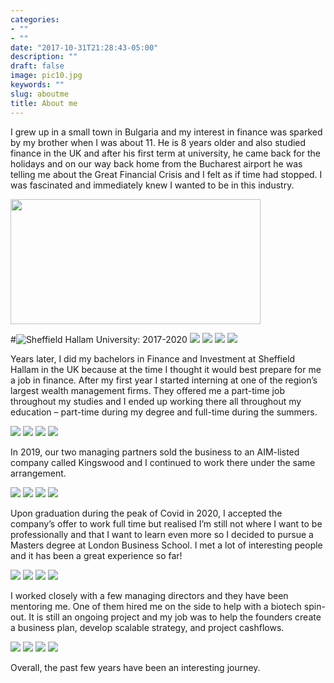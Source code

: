 ```yaml
---
categories:
- ""
- ""
date: "2017-10-31T21:28:43-05:00"
description: ""
draft: false
image: pic10.jpg
keywords: ""
slug: aboutme
title: About me
---
```


I grew up in a small town in Bulgaria and my interest in finance was sparked by my brother when I was about 11. He is 8 years older and also studied finance in the UK and after his first term at university, he came back for the holidays and on our way back home from the Bucharest airport he was telling me about the Great Financial Crisis and I felt as if time had stopped. I was fascinated and immediately knew I wanted to be in this industry.


<img src="/blogs/blog1_files/shu.jpg" alt="" width="400px" height="200px"/>

#![Sheffield Hallam University: 2017-2020]("C:\Users\user\Documents\new_website\static\img\blogs\shu.jpg")
![](/img/shu.jpg)
![](\img\shu.jpg)
![]("/img/shu.jpg")
![]("\img\shu.jpg")


Years later, I did my bachelors in Finance and Investment at Sheffield Hallam in the UK because at the time I thought it would best prepare for me a job in finance. After my first year I started interning at one of the region’s largest wealth management firms. They offered me a part-time job throughout my studies and I ended up working there all throughout my education – part-time during my degree and full-time during the summers. 



![](/img/kw.jpg)
![](\img\kw.jpg)
![]("/img/shu.jpg")
![]("\img\shu.jpg")

In 2019, our two managing partners sold the business to an AIM-listed company called Kingswood and I continued to work there under the same arrangement.

![](/img/kw.jpg)
![](\img\lbs.jpg)
![]("/img/shu.jpg")
![]("\img\shu.jpg")

Upon graduation during the peak of Covid in 2020, I accepted the company’s offer to work full time but realised I’m still not where I want to be professionally and that I want to learn even more so I decided to pursue a Masters degree at London Business School. I met a lot of interesting people and it has been a great experience so far! 

![](/img/vc.jpg)
![](\img\lbs.jpg)
![]("/img/shu.jpg")
![]("\img\shu.jpg")

I worked closely with a few managing directors and they have been mentoring me. One of them hired me on the side to help with a biotech spin-out. It is still an ongoing project and my job was to help the founders create a business plan, develop scalable strategy, and project cashflows. 

![](/img/vc.jpg)
![](\img\lbs.jpg)
![]("/img/shu.jpg")
![]("\img\shu.jpg")

Overall, the past few years have been an interesting journey.


